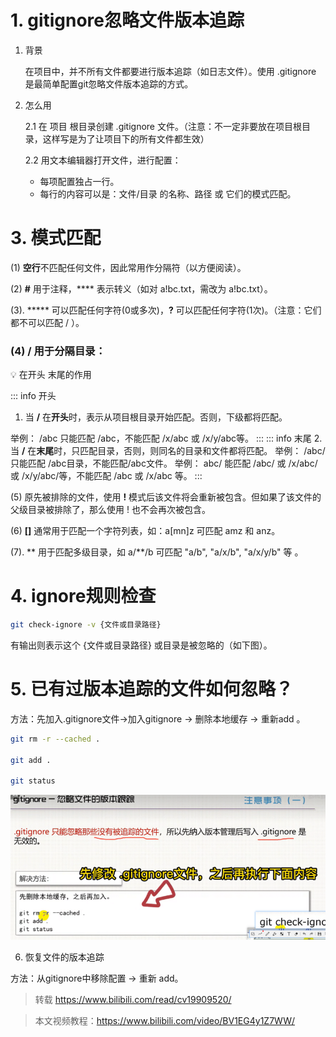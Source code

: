 # 1. gitignore忽略文件版本追踪
1. 背景

   在项目中，并不所有文件都要进行版本追踪（如日志文件）。使用 .gitignore 是最简单配置git忽略文件版本追踪的方式。

2. 怎么用

   2.1 在 项目 根目录创建 .gitignore 文件。（注意：不一定非要放在项目根目录，这样写是为了让项目下的所有文件都生效）

   2.2 用文本编辑器打开文件，进行配置：

    - 每项配置独占一行。
    - 每行的内容可以是：文件/目录 的名称、路径 或 它们的模式匹配。


# 3. 模式匹配

(1) **空行**不匹配任何文件，因此常用作分隔符（以方便阅读）。

(2) **#** 用于注释，**\** 表示转义（如对 a!bc.txt，需改为 a\!bc.txt）。

(3). ***** 可以匹配任何字符(0或多次)，**?** 可以匹配任何字符(1次)。（注意：它们都不可以匹配 / ）。

### (4) **/** 用于分隔目录：


💡 在开头  末尾的作用

::: info 开头
 1. 当 **/** 在**开头**时，表示从项目根目录开始匹配。否则，下级都将匹配。

   举例： /abc 只能匹配 /abc，不能匹配 /x/abc 或 /x/y/abc等。
:::
::: info 末尾
 2. 当 **/** 在**末尾**时，只匹配目录，否则，则同名的目录和文件都将匹配。
     举例： /abc/ 只能匹配 /abc目录，不能匹配/abc文件。
     举例： abc/ 能匹配 /abc/ 或 /x/abc/ 或 /x/y/abc/等，不能匹配 /abc 或 /x/abc 等。
:::


(5) 原先被排除的文件，使用 **!** 模式后该文件将会重新被包含。但如果了该文件的父级目录被排除了，那么使用 ! 也不会再次被包含。

(6) **[]** 通常用于匹配一个字符列表，如：a[mn]z 可匹配 amz 和 anz。

(7). ** 用于匹配多级目录，如 a/**/b 可匹配 "a/b", "a/x/b", "a/x/y/b" 等 。

# 4. ignore规则检查

```bash
git check-ignore -v {文件或目录路径}
```

有输出则表示这个 {文件或目录路径} 或目录是被忽略的（如下图）。

# 5. 已有过版本追踪的文件如何忽略？

方法：先加入.gitignore文件->加入gitignore -> 删除本地缓存 -> 重新add 。

```bash
git rm -r --cached .

git add .

git status 
```

![img.png](gitignore忽略文件版本追踪/img.png)

6. 恢复文件的版本追踪

方法：从gitignore中移除配置 -> 重新 add。

> 转载 https://www.bilibili.com/read/cv19909520/

> 本文视频教程：https://www.bilibili.com/video/BV1EG4y1Z7WW/
